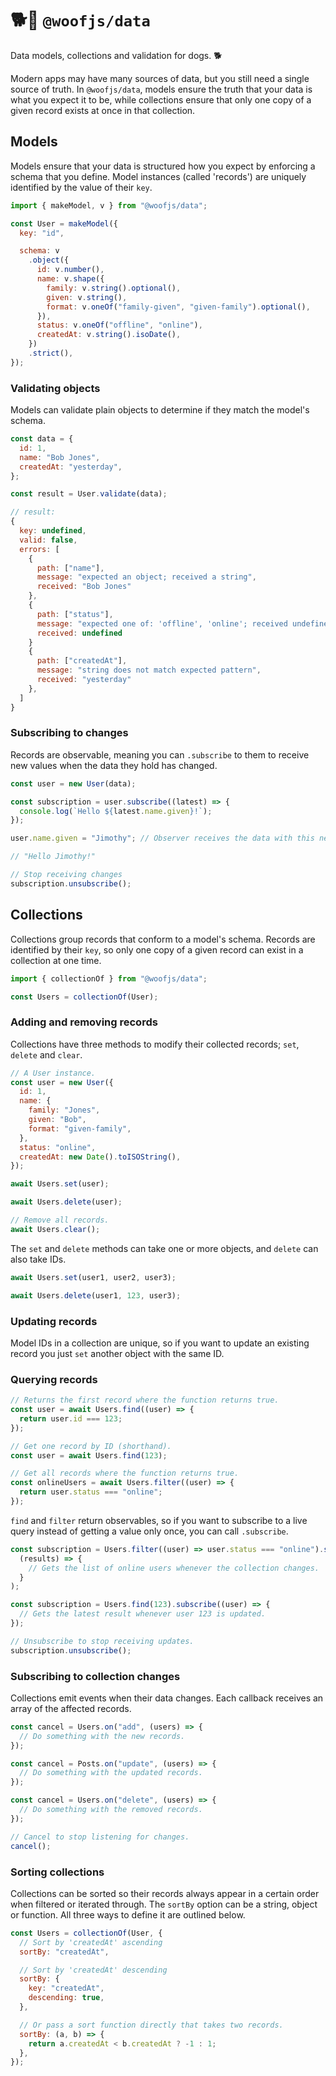 # 🐕💾 `@woofjs/data`

Data models, collections and validation for dogs. 🐕

Modern apps may have many sources of data, but you still need a single source of truth. In `@woofjs/data`, models ensure the truth that your data is what you expect it to be, while collections ensure that only one copy of a given record exists at once in that collection.

## Models

Models ensure that your data is structured how you expect by enforcing a schema that you define. Model instances (called 'records') are uniquely identified by the value of their `key`.

```js
import { makeModel, v } from "@woofjs/data";

const User = makeModel({
  key: "id",

  schema: v
    .object({
      id: v.number(),
      name: v.shape({
        family: v.string().optional(),
        given: v.string(),
        format: v.oneOf("family-given", "given-family").optional(),
      }),
      status: v.oneOf("offline", "online"),
      createdAt: v.string().isoDate(),
    })
    .strict(),
});
```

### Validating objects

Models can validate plain objects to determine if they match the model's schema.

```js
const data = {
  id: 1,
  name: "Bob Jones",
  createdAt: "yesterday",
};

const result = User.validate(data);

// result:
{
  key: undefined,
  valid: false,
  errors: [
    {
      path: ["name"],
      message: "expected an object; received a string",
      received: "Bob Jones"
    },
    {
      path: ["status"],
      message: "expected one of: 'offline', 'online'; received undefined",
      received: undefined
    }
    {
      path: ["createdAt"],
      message: "string does not match expected pattern",
      received: "yesterday"
    },
  ]
}
```

### Subscribing to changes

Records are observable, meaning you can `.subscribe` to them to receive new values when the data they hold has changed.

```js
const user = new User(data);

const subscription = user.subscribe((latest) => {
  console.log(`Hello ${latest.name.given}!`);
});

user.name.given = "Jimothy"; // Observer receives the data with this new name.

// "Hello Jimothy!"

// Stop receiving changes
subscription.unsubscribe();
```

## Collections

Collections group records that conform to a model's schema. Records are identified by their `key`, so only one copy of a given record can exist in a collection at one time.

```js
import { collectionOf } from "@woofjs/data";

const Users = collectionOf(User);
```

### Adding and removing records

Collections have three methods to modify their collected records; `set`, `delete` and `clear`.

```js
// A User instance.
const user = new User({
  id: 1,
  name: {
    family: "Jones",
    given: "Bob",
    format: "given-family",
  },
  status: "online",
  createdAt: new Date().toISOString(),
});

await Users.set(user);

await Users.delete(user);

// Remove all records.
await Users.clear();
```

The `set` and `delete` methods can take one or more objects, and `delete` can also take IDs.

```js
await Users.set(user1, user2, user3);

await Users.delete(user1, 123, user3);
```

### Updating records

Model IDs in a collection are unique, so if you want to update an existing record you just `set` another object with the same ID.

### Querying records

```js
// Returns the first record where the function returns true.
const user = await Users.find((user) => {
  return user.id === 123;
});

// Get one record by ID (shorthand).
const user = await Users.find(123);

// Get all records where the function returns true.
const onlineUsers = await Users.filter((user) => {
  return user.status === "online";
});
```

`find` and `filter` return observables, so if you want to subscribe to a live query instead of getting a value only once, you can call `.subscribe`.

```js
const subscription = Users.filter((user) => user.status === "online").subscribe(
  (results) => {
    // Gets the list of online users whenever the collection changes.
  }
);

const subscription = Users.find(123).subscribe((user) => {
  // Gets the latest result whenever user 123 is updated.
});

// Unsubscribe to stop receiving updates.
subscription.unsubscribe();
```

### Subscribing to collection changes

Collections emit events when their data changes. Each callback receives an array of the affected records.

```js
const cancel = Users.on("add", (users) => {
  // Do something with the new records.
});

const cancel = Posts.on("update", (users) => {
  // Do something with the updated records.
});

const cancel = Users.on("delete", (users) => {
  // Do something with the removed records.
});

// Cancel to stop listening for changes.
cancel();
```

### Sorting collections

Collections can be sorted so their records always appear in a certain order when filtered or iterated through. The `sortBy` option can be a string, object or function. All three ways to define it are outlined below.

```js
const Users = collectionOf(User, {
  // Sort by 'createdAt' ascending
  sortBy: "createdAt",

  // Sort by 'createdAt' descending
  sortBy: {
    key: "createdAt",
    descending: true,
  },

  // Or pass a sort function directly that takes two records.
  sortBy: (a, b) => {
    return a.createdAt < b.createdAt ? -1 : 1;
  },
});
```
